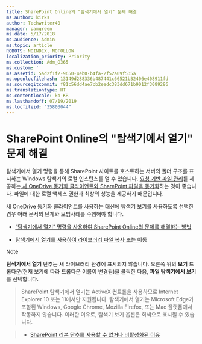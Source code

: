 ```yaml
---
title: SharePoint Online의 "탐색기에서 열기" 문제 해결
ms.author: kirks
author: Techwriter40
manager: pamgreen
ms.date: 5/17/2018
ms.audience: Admin
ms.topic: article
ROBOTS: NOINDEX, NOFOLLOW
localization_priority: Priority
ms.collection: Adm_O365
ms.custom: ''
ms.assetid: 5ad2f1f2-9650-4eb0-b4fa-2f52a09f535a
ms.openlocfilehash: 13149d288336b487441c66521b32406e408911fd
ms.sourcegitcommit: f81c56dd4ae7cb2eedc383dd671b9012f3089286
ms.translationtype: HT
ms.contentlocale: ko-KR
ms.lasthandoff: 07/19/2019
ms.locfileid: "35803044"
---
```

# <a name="troubleshoot-open-with-explorer-issues-in-sharepoint-online"></a>SharePoint Online의 "탐색기에서 열기" 문제 해결

탐색기에서 열기 명령을 통해 SharePoint 사이트를 호스트하는 서버의 폴더 구조를 표시하는 Windows 탐색기의 로컬 인스턴스를 열 수 있습니다. [요청 기반 파일 관리](https://support.office.com/article/learn-about-onedrive-files-on-demand-0e6860d3-d9f3-4971-b321-7092438fb38e)를 제공하는[ 새 OneDrive 동기화 클라이언트와 SharePoint 파일을 동기화](https://support.office.com/article/sync-sharepoint-files-with-the-new-onedrive-sync-client-6de9ede8-5b6e-4503-80b2-6190f3354a88)</a>하는 것이 좋습니다. 파일에 대한 로컬 액세스 권한과 최상의 성능을 제공하기 때문입니다.


새 OneDrive 동기화 클라이언트를 사용하는 대신에 탐색기 보기를 사용하도록 선택한 경우 아래 문서의 단계와 모범사례를 수행해야 합니다.

- [“탐색기에서 열기” 명령을 사용하여 SharePoint Online의 문제를 해결하는 방법](https://support.office.com/article/How-to-use-the-Open-with-Explorer-command-to-troubleshoot-issues-in-SharePoint-Online-87155331-0c92-4224-a4c1-da5c21c4ade4)

- [탐색기에서 열기를 사용하여 라이브러리 파일 복사 또는 이동](https://support.office.com/article/copy-or-move-library-files-by-using-open-with-explorer-aaee7bfb-e2a1-42ee-8fc0-bcc0754f04d2)

> [!Note]  
> **탐색기에서 열기** 단추는 새 라이브러리 환경에 표시되지 않습니다. 오른쪽 위의 **보기** 드롭다운(현재 보기에 따라 드롭다운 이름이 변경됨)을 클릭한 다음, **파일 탐색기에서 보기**를 선택합니다.

 >SharePoint 탐색기에서 열기는 ActiveX 컨트롤을 사용하므로 Internet Explorer 10 또는 11에서만 지원됩니다. 탐색기에서 열기는 Microsoft Edge가 포함된 Windows, Google Chrome, Mozilla Firefox, 또는 Mac 플랫폼에서 작동하지 않습니다. 이러한 이유로, 탐색기 보기 옵션은 회색으로 표시될 수 있습니다.

> - [SharePoint 리본 단추를 사용할 수 없거나 비활성화된 이유](https://support.office.com/article/Why-SharePoint-ribbon-buttons-are-unavailable-48b0939a-2efb-4e79-b5e8-b2c4cb5d04ca)
  

